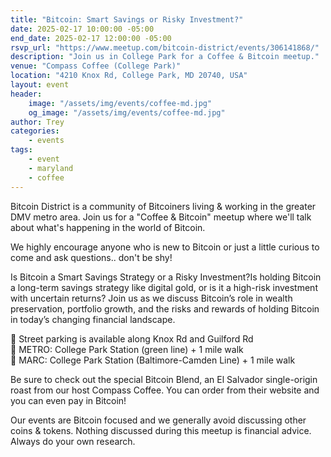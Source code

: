 ```yaml
---
title: "Bitcoin: Smart Savings or Risky Investment?"
date: 2025-02-17 10:00:00 -05:00
end_date: 2025-02-17 12:00:00 -05:00
rsvp_url: "https://www.meetup.com/bitcoin-district/events/306141868/"
description: "Join us in College Park for a Coffee & Bitcoin meetup."
venue: "Compass Coffee (College Park)"
location: "4210 Knox Rd, College Park, MD 20740, USA"
layout: event
header:
    image: "/assets/img/events/coffee-md.jpg"
    og_image: "/assets/img/events/coffee-md.jpg"
author: Trey
categories:
    - events
tags:
    - event
    - maryland
    - coffee
---
```


Bitcoin District is a community of Bitcoiners living & working in the greater DMV metro area. Join us for a "Coffee & Bitcoin" meetup where we'll talk about what's happening in the world of Bitcoin.

We highly encourage anyone who is new to Bitcoin or just a little curious to come and ask questions.. don't be shy!

Is Bitcoin a Smart Savings Strategy or a Risky Investment?Is holding Bitcoin a long-term savings strategy like digital gold, or is it a high-risk investment with uncertain returns? Join us as we discuss Bitcoin’s role in wealth preservation, portfolio growth, and the risks and rewards of holding Bitcoin in today’s changing financial landscape.

🚗 Street parking is available along Knox Rd and Guilford Rd <br />
🚆 METRO: College Park Station (green line) + 1 mile walk <br />
🚆 MARC: College Park Station (Baltimore-Camden Line) + 1 mile walk <br />

Be sure to check out the special Bitcoin Blend, an El Salvador single-origin roast from our host Compass Coffee. You can order from their website and you can even pay in Bitcoin!

Our events are Bitcoin focused and we generally avoid discussing other coins & tokens. Nothing discussed during this meetup is financial advice. Always do your own research.